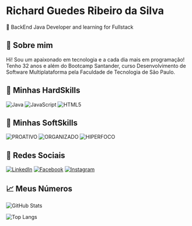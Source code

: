 
# Richard Guedes Ribeiro da Silva
📌 BackEnd Java Developer and learning for Fullstack





## 🚀 Sobre mim

Hi! Sou um apaixonado em tecnologia e a cada dia mais em programação! Tenho 32 anos e além do Bootcamp Santander, curso Desenvolvimento de Software Multiplataforma pela Faculdade de Tecnologia de São Paulo. 

## 🥇 Minhas HardSkills
![Java](https://img.shields.io/badge/Java-000?style=for-the-badge&logo=java) ![JavaScript](https://img.shields.io/badge/JavaScript-000?style=for-the-badge&logo=javascript) ![HTML5](https://img.shields.io/badge/HTML5-000?style=for-the-badge&logo=html5) 

## 📕 Minhas SoftSkills
![PROATIVO](https://img.shields.io/badge/PROATIVO-blue) ![ORGANIZADO](https://img.shields.io/badge/ORGANIZADO-red) ![HIPERFOCO](https://img.shields.io/badge/HIPERFOCO-yellow)


## 👾 Redes Sociais
[![LinkedIn](https://img.shields.io/badge/LinkedIn-000?style=for-the-badge&logo=linkedin&logoColor=0E76A8)](https://www.linkedin.com/in/richard-guedes-ribeiro-923b76a1/) [![Facebook](https://img.shields.io/badge/Facebook-000?style=for-the-badge&logo=facebook)](https://www.facebook.com/richard.g.ribeiro.7/) [![Instagram](https://img.shields.io/badge/Instagram-000?style=for-the-badge&logo=instagram)](https://www.instagram.com/ribeirorichard/)

## 📈 Meus Números
![GitHub Stats](https://github-readme-stats.vercel.app/api?username=richardguedesrib&theme=transparent&bg_color=000&border_color=30A3DC&show_icons=true&icon_color=30A3DC&title_color=E94D5F&text_color=FFF)

![Top Langs](https://github-readme-stats-git-masterrstaa-rickstaa.vercel.app/api/top-langs/?username=richardguedesrib&bg_color=000&border_color=30A3DC&title_color=E94D5F&text_color=FFF)



